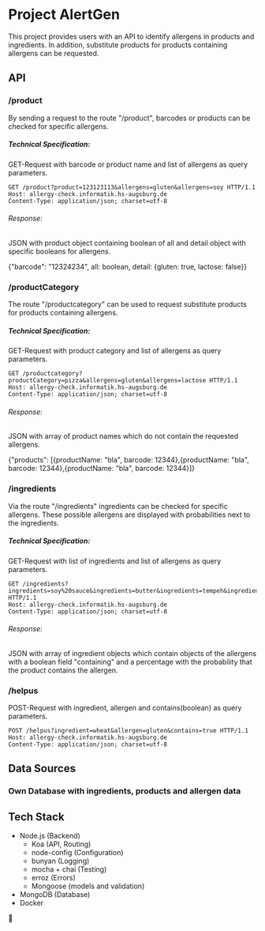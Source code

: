 # Project AlertGen

This project provides users with an API to identify allergens in products and ingredients. In addition, substitute products for products containing allergens can be requested.

## API

### /product

By sending a request to the route "/product", barcodes or products can be checked for specific allergens.

##### Technical Specification:

GET-Request with barcode or product name and list of allergens as query parameters.

```http
GET /product?product=123123113&allergens=gluten&allergens=soy HTTP/1.1
Host: allergy-check.informatik.hs-augsburg.de
Content-Type: application/json; charset=utf-8
```

###### Response:

JSON with product object containing boolean of all and detail object with specific booleans for allergens.

{"barcode": "12324234", all: boolean, detail: {gluten: true, lactose: false}}


### /productCategory

The route "/productcategory" can be used to request substitute products for products containing allergens.

##### Technical Specification:

GET-Request with product category and list of allergens as query parameters.

```http
GET /productcategory?productCategory=pizza&allergens=gluten&allergens=lactose HTTP/1.1
Host: allergy-check.informatik.hs-augsburg.de
Content-Type: application/json; charset=utf-8
```

###### Response:

JSON with array of product names which do not contain the requested allergens.

{"products": [{productName: "bla", barcode: 12344},{productName: "bla", barcode: 12344},{productName: "bla", barcode: 12344}]}

### /ingredients

Via the route "/ingredients" ingredients can be checked for specific allergens. These possible allergens are displayed with probabilities next to the ingredients.

##### Technical Specification:

GET-Request with list of ingredients and list of allergens as query parameters.

```http
GET /ingredients?ingredients=soy%20sauce&ingredients=butter&ingredients=tempeh&ingredients=seitan&ingredients=wheat&allergens=gluten&allergens=sesame&allergens=milk HTTP/1.1
Host: allergy-check.informatik.hs-augsburg.de
Content-Type: application/json; charset=utf-8
```

###### Response:

JSON with array of ingredient objects which contain objects of the allergens with a boolean field "containing" and a percentage with the probability that the product contains the allergen.

### /helpus

POST-Request with ingredient, allergen and contains(boolean) as query parameters. 

```http
POST /helpus?ingredient=wheat&allergen=gluten&contains=true HTTP/1.1
Host: allergy-check.informatik.hs-augsburg.de
Content-Type: application/json; charset=utf-8
```

## Data Sources

### Own Database with ingredients, products and allergen data

## Tech Stack

- Node.js (Backend)
    - Koa (API, Routing)
    - node-config (Configuration)
    - bunyan (Logging)
    - mocha + chai (Testing)
    - erroz (Errors)
    - Mongoose (models and validation)
- MongoDB (Database)
- Docker

 :speak_no_evil:
